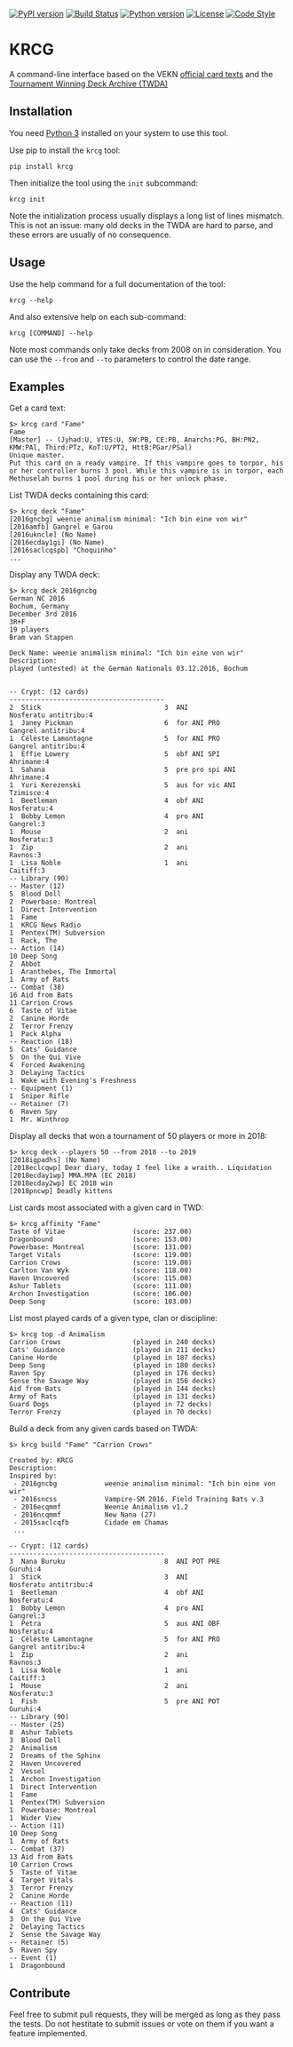 [![PyPI version](https://badge.fury.io/py/krcg.svg)](https://badge.fury.io/py/krcg)
[![Build Status](https://travis-ci.org/lionel-panhaleux/krcg.svg?branch=master)](https://travis-ci.org/lionel-panhaleux/krcg)
[![Python version](https://img.shields.io/badge/python-3.7-blue)](https://www.python.org/downloads/)
[![License](https://img.shields.io/badge/License-MIT-blue)](https://opensource.org/licenses/MIT)
[![Code Style](https://img.shields.io/badge/code%20style-black-black)](https://github.com/psf/black)

# KRCG

A command-line interface based on
the VEKN [official card texts](http://www.vekn.net/card-lists)
and the [Tournament Winning Deck Archive (TWDA)](http://www.vekn.fr/decks/twd.htm)

## Installation

You need [Python 3](https://www.python.org/downloads/)
installed on your system to use this tool.

Use pip to install the ``krcg`` tool:

```shell
pip install krcg
```

Then initialize the tool using the ``init`` subcommand:

```shell
krcg init
```

Note the initialization process usually displays a long list of lines mismatch.
This is not an issue: many old decks in the TWDA are hard to parse,
and these errors are usually of no consequence.

## Usage

Use the help command for a full documentation of the tool:

```shell
krcg --help
```

And also extensive help on each sub-command:

```shell
krcg [COMMAND] --help
```

Note most commands only take decks from 2008 on in consideration.
You can use the `--from` and `--to` parameters to control the date range.

## Examples

Get a card text:

```shell
$> krcg card "Fame"
Fame
[Master] -- (Jyhad:U, VTES:U, SW:PB, CE:PB, Anarchs:PG, BH:PN2, KMW:PAl, Third:PTz, KoT:U/PT2, HttB:PGar/PSal)
Unique master.
Put this card on a ready vampire. If this vampire goes to torpor, his or her controller burns 3 pool. While this vampire is in torpor, each Methuselah burns 1 pool during his or her unlock phase.
```

List TWDA decks containing this card:

```shell
$> krcg deck "Fame"
[2016gncbg] weenie animalism minimal: "Ich bin eine von wir"
[2016amfb] Gangrel e Garou
[2016ukncle] (No Name)
[2016ecday1gi] (No Name)
[2016saclcqspb] "Choquinho"
...
```

Display any TWDA deck:

```shell
$> krcg deck 2016gncbg
German NC 2016
Bochum, Germany
December 3rd 2016
3R+F
19 players
Bram van Stappen

Deck Name: weenie animalism minimal: "Ich bin eine von wir"
Description:
played (untested) at the German Nationals 03.12.2016, Bochum


-- Crypt: (12 cards)
---------------------------------------
2  Stick                               3  ANI                       Nosferatu antitribu:4
1  Janey Pickman                       6  for ANI PRO               Gangrel antitribu:4
1  Célèste Lamontagne                  5  for ANI PRO               Gangrel antitribu:4
1  Effie Lowery                        5  obf ANI SPI               Ahrimane:4
1  Sahana                              5  pre pro spi ANI           Ahrimane:4
1  Yuri Kerezenski                     5  aus for vic ANI           Tzimisce:4
1  Beetleman                           4  obf ANI                   Nosferatu:4
1  Bobby Lemon                         4  pro ANI                   Gangrel:3
1  Mouse                               2  ani                       Nosferatu:3
1  Zip                                 2  ani                       Ravnos:3
1  Lisa Noble                          1  ani                       Caitiff:3
-- Library (90)
-- Master (12)
5  Blood Doll
2  Powerbase: Montreal
1  Direct Intervention
1  Fame
1  KRCG News Radio
1  Pentex(TM) Subversion
1  Rack, The
-- Action (14)
10 Deep Song
2  Abbot
1  Aranthebes, The Immortal
1  Army of Rats
-- Combat (38)
16 Aid from Bats
11 Carrion Crows
6  Taste of Vitae
2  Canine Horde
2  Terror Frenzy
1  Pack Alpha
-- Reaction (18)
5  Cats' Guidance
5  On the Qui Vive
4  Forced Awakening
3  Delaying Tactics
1  Wake with Evening's Freshness
-- Equipment (1)
1  Sniper Rifle
-- Retainer (7)
6  Raven Spy
1  Mr. Winthrop
```

Display all decks that won a tournament of 50 players or more in 2018:

```shell
$> krcg deck --players 50 --from 2018 --to 2019
[2018igpadhs] (No Name)
[2018eclcqwp] Dear diary, today I feel like a wraith.. Liquidation
[2018ecday1wp] MMA.MPA (EC 2018)
[2018ecday2wp] EC 2018 win
[2018pncwp] Deadly kittens
```

List cards most associated with a given card in TWD:

```shell
$> krcg affinity "Fame"
Taste of Vitae                 (score: 237.00)
Dragonbound                    (score: 153.00)
Powerbase: Montreal            (score: 131.00)
Target Vitals                  (score: 119.00)
Carrion Crows                  (score: 119.00)
Carlton Van Wyk                (score: 118.00)
Haven Uncovered                (score: 115.00)
Ashur Tablets                  (score: 111.00)
Archon Investigation           (score: 106.00)
Deep Song                      (score: 103.00)
```

List most played cards of a given type, clan or discipline:

```shell
$> krcg top -d Animalism
Carrion Crows                  (played in 240 decks)
Cats' Guidance                 (played in 211 decks)
Canine Horde                   (played in 187 decks)
Deep Song                      (played in 180 decks)
Raven Spy                      (played in 176 decks)
Sense the Savage Way           (played in 156 decks)
Aid from Bats                  (played in 144 decks)
Army of Rats                   (played in 131 decks)
Guard Dogs                     (played in 72 decks)
Terror Frenzy                  (played in 70 decks)
```

Build a deck from any given cards based on TWDA:

```shell
$> krcg build "Fame" "Carrion Crows"

Created by: KRCG
Description:
Inspired by:
 - 2016gncbg            weenie animalism minimal: "Ich bin eine von wir"
 - 2016sncss            Vampire-SM 2016. Field Training Bats v.3
 - 2016ecqmmf           Weenie Animalism v1.2
 - 2016ncqmmf           New Nana (27)
 - 2015saclcqfb         Cidade em Chamas
 ...

-- Crypt: (12 cards)
---------------------------------------
3  Nana Buruku                         8  ANI POT PRE               Guruhi:4
1  Stick                               3  ANI                       Nosferatu antitribu:4
1  Beetleman                           4  obf ANI                   Nosferatu:4
1  Bobby Lemon                         4  pro ANI                   Gangrel:3
1  Petra                               5  aus ANI OBF               Nosferatu:4
1  Célèste Lamontagne                  5  for ANI PRO               Gangrel antitribu:4
1  Zip                                 2  ani                       Ravnos:3
1  Lisa Noble                          1  ani                       Caitiff:3
1  Mouse                               2  ani                       Nosferatu:3
1  Fish                                5  pre ANI POT               Guruhi:4
-- Library (90)
-- Master (25)
8  Ashur Tablets
3  Blood Doll
2  Animalism
2  Dreams of the Sphinx
2  Haven Uncovered
2  Vessel
1  Archon Investigation
1  Direct Intervention
1  Fame
1  Pentex(TM) Subversion
1  Powerbase: Montreal
1  Wider View
-- Action (11)
10 Deep Song
1  Army of Rats
-- Combat (37)
13 Aid from Bats
10 Carrion Crows
5  Taste of Vitae
4  Target Vitals
3  Terror Frenzy
2  Canine Horde
-- Reaction (11)
4  Cats' Guidance
3  On the Qui Vive
2  Delaying Tactics
2  Sense the Savage Way
-- Retainer (5)
5  Raven Spy
-- Event (1)
1  Dragonbound
```

## Contribute

Feel free to submit pull requests, they will be merged as long as they pass the tests.
Do not hestitate to submit issues or vote on them if you want a feature implemented.
